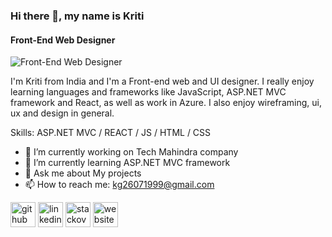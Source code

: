 ### Hi there 👋, my name is Kriti
#### Front-End Web Designer
![Front-End Web Designer](https://i.pinimg.com/564x/6a/d9/25/6ad925089cf742b277501884536e715b.jpg)

I'm Kriti from India and I'm a Front-end web and UI designer. I really enjoy learning languages and frameworks like JavaScript, ASP.NET MVC framework and React, as well as work in Azure. I also enjoy wireframing, ui, ux and design in general.

Skills: ASP.NET MVC / REACT / JS / HTML / CSS

- 🔭 I’m currently working on Tech Mahindra company 
- 🌱 I’m currently learning ASP.NET MVC framework 
- 💬 Ask me about My projects 
- 📫 How to reach me: kg26071999@gmail.com 


[<img src='https://cdn.jsdelivr.net/npm/simple-icons@3.0.1/icons/github.svg' alt='github' height='40'>](https://github.com/kriti613)  [<img src='https://cdn.jsdelivr.net/npm/simple-icons@3.0.1/icons/linkedin.svg' alt='linkedin' height='40'>](https://www.linkedin.com/in/https://www.linkedin.com/in/kriti-gupta-743599199//)  [<img src='https://cdn.jsdelivr.net/npm/simple-icons@3.0.1/icons/stackoverflow.svg' alt='stackoverflow' height='40'>](https://stackoverflow.com/users/https://stackoverflow.com/users/18286941/kriti-gupta?tab=profile)  [<img src='https://cdn.jsdelivr.net/npm/simple-icons@3.0.1/icons/icloud.svg' alt='website' height='40'>](https://github.com/kriti613)  



